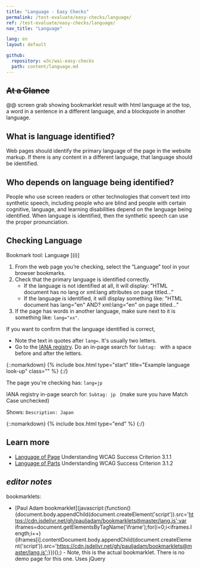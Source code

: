 ```yaml
---
title: "Language - Easy Checks"
permalink: /test-evaluate/easy-checks/language/
ref: /test-evaluate/easy-checks/language/
nav_title: "Language"

lang: en
layout: default

github:
  repository: w3c/wai-easy-checks
  path: content/language.md
---
```


## ~~At a Glance~~

@@ screen grab showing bookmarklet result with html language at the top, a word in a sentence in a different language, and a blockquote in another language.

## What is language identified?

Web pages should identify the primary language of the page in the website markup. If there is any content in a different language, that language should be identified.

## Who depends on language being identified?

People who use screen readers or other technologies that convert text into synthetic speech, including people who are blind and people with certain cognitive, language, and learning disabilities depend on the language being identified. When language is identified, then the synthetic speech can use the proper pronunciation.

## Checking Language

Bookmark tool: Language [(i)]

1. From the web page you’re checking, select the “Language” tool in your browser bookmarks.
2. Check that the primary language is identified correctly.
   * If the language is not identified at all, it will display: "HTML document has no lang or xml:lang attributes on page titled..."
   * If the language is identified, it will display something like: "HTML document has lang="en" AND? xml:lang="en" on page titled..."
3. If the page has words in another language, make sure next to it is something like: ```lang="xx"```.

If you want to confirm that the language identified is correct,
* Note the text in quotes after ```lang=```. It's usually two letters.
* Go to the [IANA registry](https://www.iana.org/assignments/language-subtag-registry/language-subtag-registry). Do an in-page search for ```Subtag: ``` with a space before and after the letters.

{::nomarkdown}
{% include box.html type="start" title="Example language look-up" class="" %}
{:/}

The page you're checking has: ```lang=jp```

IANA registry in-page search for: ```Subtag: jp ``` (make sure you have Match Case unchecked)

Shows: ```Description: Japan```

{::nomarkdown}
{% include box.html type="end" %}
{:/}

## Learn more

* [Language of Page](https://www.w3.org/WAI/WCAG22/Understanding/language-of-page.html) Understanding WCAG Success Criterion 3.1.1
* [Language of Parts](https://www.w3.org/WAI/WCAG22/Understanding/language-of-parts) Understanding WCAG Success Criterion 3.1.2

## _editor notes_

bookmarklets:
* [Paul Adam bookmarklet](javascript:(function(){document.body.appendChild(document.createElement('script')).src='https://cdn.jsdelivr.net/gh/pauljadam/bookmarklets@master/lang.js';var iframes=document.getElementsByTagName('iframe');for(i=0;i<iframes.length;i++) {iframes[i].contentDocument.body.appendChild(document.createElement('script')).src='https://cdn.jsdelivr.net/gh/pauljadam/bookmarklets@master/lang.js';}})();) - Note, this is the actual bookmarklet. There is no demo page for this one. Uses jQuery
